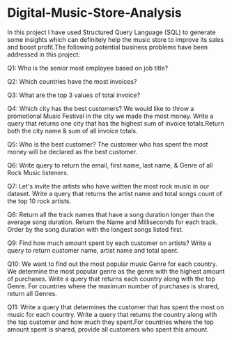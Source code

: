 # Digital-Music-Store-Analysis
In this project I have used Structured Query Language (SQL) to generate some insights which can definitely help the music store to improve its sales and boost profit.The following potential business problems have been addressed in this project:

Q1: Who is the senior most employee based on job title?

Q2: Which countries have the most invoices?

Q3: What are the top 3 values of total invoice?

Q4: Which city has the best customers? We would like to throw a promotional Music Festival in the city we made the most money. Write a query that returns one city that has the highest sum of invoice totals.Return both the city name & sum of all invoice totals.

Q5: Who is the best customer? The customer who has spent the most money will be declared as the best customer.

Q6: Write query to return the email, first name, last name, & Genre of all Rock Music listeners.

Q7: Let's invite the artists who have written the most rock music in our dataset. Write a query that returns the artist name and total songs count of the top 10 rock artists.

Q8: Return all the track names that have a song duration longer than the average song duration. Return the Name and Milliseconds for each track. Order by the song duration with the longest songs listed first.

Q9: Find how much amount spent by each customer on artists? Write a query to return customer name, artist name and total spent. 

Q10: We want to find out the most popular music Genre for each country. We determine the most popular genre as the genre with the highest amount of purchases. Write a query that returns each country along with the top Genre. For countries where the maximum number of purchases is shared, return all Genres.

Q11: Write a query that determines the customer that has spent the most on music for each country. Write a query that returns the country along with the top customer and how much they spent.For countries where the top amount spent is shared, provide all customers who spent this amount.
